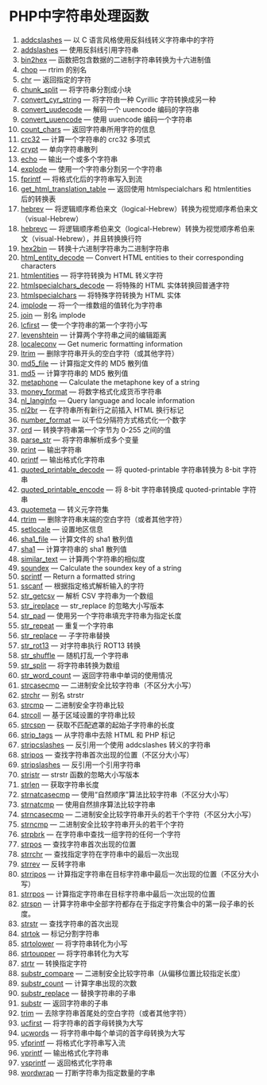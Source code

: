 # PHP中字符串处理函数

1. [addcslashes](http://php.net/manual/zh/function.addcslashes.php) — 以 C 语言风格使用反斜线转义字符串中的字符
2. [addslashes](http://php.net/manual/zh/function.addslashes.php) — 使用反斜线引用字符串
3. [bin2hex](http://php.net/manual/zh/function.bin2hex.php) — 函数把包含数据的二进制字符串转换为十六进制值
4. [chop](http://php.net/manual/zh/function.chop.php) — rtrim 的别名
5. [chr](http://php.net/manual/zh/function.chr.php) — 返回指定的字符
6. [chunk_split](http://php.net/manual/zh/function.chunk-split.php) — 将字符串分割成小块
7. [convert_cyr_string](http://php.net/manual/zh/function.convert-cyr-string.php) — 将字符由一种 Cyrillic 字符转换成另一种
8. [convert_uudecode](http://php.net/manual/zh/function.convert-uudecode.php) — 解码一个 uuencode 编码的字符串
9. [convert_uuencode](http://php.net/manual/zh/function.convert-uuencode.php) — 使用 uuencode 编码一个字符串
10. [count_chars](http://php.net/manual/zh/function.count-chars.php) — 返回字符串所用字符的信息
11. [crc32](http://php.net/manual/zh/function.crc32.php) — 计算一个字符串的 crc32 多项式
12. [crypt](http://php.net/manual/zh/function.crypt.php) — 单向字符串散列
13. [echo](http://php.net/manual/zh/function.echo.php) — 输出一个或多个字符串
14. [explode](http://php.net/manual/zh/function.explode.php) — 使用一个字符串分割另一个字符串
15. [fprintf](http://php.net/manual/zh/function.fprintf.php) — 将格式化后的字符串写入到流
16. [get_html_translation_table](http://php.net/manual/zh/function.get-html-translation-table.php) — 返回使用 htmlspecialchars 和 htmlentities 后的转换表
17. [hebrev](http://php.net/manual/zh/function.hebrev.php) — 将逻辑顺序希伯来文（logical-Hebrew）转换为视觉顺序希伯来文（visual-Hebrew）
18. [hebrevc](http://php.net/manual/zh/function.hebrevc.php) — 将逻辑顺序希伯来文（logical-Hebrew）转换为视觉顺序希伯来文（visual-Hebrew），并且转换换行符
19. [hex2bin](http://php.net/manual/zh/function.hex2bin.php) — 转换十六进制字符串为二进制字符串
20. [html_entity_decode](http://php.net/manual/zh/function.html-entity-decode.php) — Convert HTML entities to their corresponding characters
21. [htmlentities](http://php.net/manual/zh/function.htmlentities.php) — 将字符转换为 HTML 转义字符
22. [htmlspecialchars_decode](http://php.net/manual/zh/function.htmlspecialchars-decode.php) — 将特殊的 HTML 实体转换回普通字符
23. [htmlspecialchars](http://php.net/manual/zh/function.htmlspecialchars.php) — 将特殊字符转换为 HTML 实体
24. [implode](http://php.net/manual/zh/function.implode.php) — 将一个一维数组的值转化为字符串
25. [join](http://php.net/manual/zh/function.join.php) — 别名 implode
26. [lcfirst](http://php.net/manual/zh/function.lcfirst.php) — 使一个字符串的第一个字符小写
27. [levenshtein](http://php.net/manual/zh/function.levenshtein.php) — 计算两个字符串之间的编辑距离
28. [localeconv](http://php.net/manual/zh/function.localeconv.php) — Get numeric formatting information
29. [ltrim](http://php.net/manual/zh/function.ltrim.php) — 删除字符串开头的空白字符（或其他字符）
30. [md5_file](http://php.net/manual/zh/function.md5-file.php) — 计算指定文件的 MD5 散列值
31. [md5](http://php.net/manual/zh/function.md5.php) — 计算字符串的 MD5 散列值
32. [metaphone](http://php.net/manual/zh/function.metaphone.php) — Calculate the metaphone key of a string
33. [money_format](http://php.net/manual/zh/function.money-format.php) — 将数字格式化成货币字符串
34. [nl_langinfo](http://php.net/manual/zh/function.nl-langinfo.php) — Query language and locale information
35. [nl2br](http://php.net/manual/zh/function.nl2br.php) — 在字符串所有新行之前插入 HTML 换行标记
36. [number_format](http://php.net/manual/zh/function.number-format.php) — 以千位分隔符方式格式化一个数字
37. [ord](http://php.net/manual/zh/function.ord.php) — 转换字符串第一个字节为 0-255 之间的值
38. [parse_str](http://php.net/manual/zh/function.parse-str.php) — 将字符串解析成多个变量
39. [print](http://php.net/manual/zh/function.print.php) — 输出字符串
40. [printf](http://php.net/manual/zh/function.printf.php) — 输出格式化字符串
41. [quoted_printable_decode](http://php.net/manual/zh/function.quoted-printable-decode.php) — 将 quoted-printable 字符串转换为 8-bit 字符串
42. [quoted_printable_encode](http://php.net/manual/zh/function.quoted-printable-encode.php) — 将 8-bit 字符串转换成 quoted-printable 字符串
43. [quotemeta](http://php.net/manual/zh/function.quotemeta.php) — 转义元字符集
44. [rtrim](http://php.net/manual/zh/function.rtrim.php) — 删除字符串末端的空白字符（或者其他字符）
45. [setlocale](http://php.net/manual/zh/function.setlocale.php) — 设置地区信息
46. [sha1_file](http://php.net/manual/zh/function.sha1-file.php) — 计算文件的 sha1 散列值
47. [sha1](http://php.net/manual/zh/function.sha1.php) — 计算字符串的 sha1 散列值
48. [similar_text](http://php.net/manual/zh/function.similar-text.php) — 计算两个字符串的相似度
49. [soundex](http://php.net/manual/zh/function.soundex.php) — Calculate the soundex key of a string
50. [sprintf](http://php.net/manual/zh/function.sprintf.php) — Return a formatted string
51. [sscanf](http://php.net/manual/zh/function.sscanf.php) — 根据指定格式解析输入的字符
52. [str_getcsv](http://php.net/manual/zh/function.str-getcsv.php) — 解析 CSV 字符串为一个数组
53. [str_ireplace](http://php.net/manual/zh/function.str-ireplace.php) — str_replace 的忽略大小写版本
54. [str_pad](http://php.net/manual/zh/function.str-pad.php) — 使用另一个字符串填充字符串为指定长度
55. [str_repeat](http://php.net/manual/zh/function.str-repeat.php) — 重复一个字符串
56. [str_replace](http://php.net/manual/zh/function.str-replace.php) — 子字符串替换
57. [str_rot13](http://php.net/manual/zh/function.str-rot13.php) — 对字符串执行 ROT13 转换
58. [str_shuffle](http://php.net/manual/zh/function.str-shuffle.php) — 随机打乱一个字符串
59. [str_split](http://php.net/manual/zh/function.str-split.php) — 将字符串转换为数组
60. [str_word_count](http://php.net/manual/zh/function.str-word-count.php) — 返回字符串中单词的使用情况
61. [strcasecmp](http://php.net/manual/zh/function.strcasecmp.php) — 二进制安全比较字符串（不区分大小写）
62. [strchr](http://php.net/manual/zh/function.strchr.php) — 别名 strstr
63. [strcmp](http://php.net/manual/zh/function.strcmp.php) — 二进制安全字符串比较
64. [strcoll](http://php.net/manual/zh/function.strcoll.php) — 基于区域设置的字符串比较
65. [strcspn](http://php.net/manual/zh/function.strcspn.php) — 获取不匹配遮罩的起始子字符串的长度
66. [strip_tags](http://php.net/manual/zh/function.strip-tags.php) — 从字符串中去除 HTML 和 PHP 标记
67. [stripcslashes](http://php.net/manual/zh/function.stripcslashes.php) — 反引用一个使用 addcslashes 转义的字符串
68. [stripos](http://php.net/manual/zh/function.stripos.php) — 查找字符串首次出现的位置（不区分大小写）
69. [stripslashes](http://php.net/manual/zh/function.stripslashes.php) — 反引用一个引用字符串
70. [stristr](http://php.net/manual/zh/function.stristr.php) — strstr 函数的忽略大小写版本
71. [strlen](http://php.net/manual/zh/function.strlen.php) — 获取字符串长度
72. [strnatcasecmp](http://php.net/manual/zh/function.strnatcasecmp.php) — 使用“自然顺序”算法比较字符串（不区分大小写）
73. [strnatcmp](http://php.net/manual/zh/function.strnatcmp.php) — 使用自然排序算法比较字符串
74. [strncasecmp](http://php.net/manual/zh/function.strncasecmp.php) — 二进制安全比较字符串开头的若干个字符（不区分大小写）
75. [strncmp](http://php.net/manual/zh/function.strncmp.php) — 二进制安全比较字符串开头的若干个字符
76. [strpbrk](http://php.net/manual/zh/function.strpbrk.php) — 在字符串中查找一组字符的任何一个字符
77. [strpos](http://php.net/manual/zh/function.strpos.php) — 查找字符串首次出现的位置
78. [strrchr](http://php.net/manual/zh/function.strrchr.php) — 查找指定字符在字符串中的最后一次出现
79. [strrev](http://php.net/manual/zh/function.strrev.php) — 反转字符串
80. [strripos](http://php.net/manual/zh/function.strripos.php) — 计算指定字符串在目标字符串中最后一次出现的位置（不区分大小写）
81. [strrpos](http://php.net/manual/zh/function.strrpos.php) — 计算指定字符串在目标字符串中最后一次出现的位置
82. [strspn](http://php.net/manual/zh/function.strspn.php) — 计算字符串中全部字符都存在于指定字符集合中的第一段子串的长度。
83. [strstr](http://php.net/manual/zh/function.strstr.php) — 查找字符串的首次出现
84. [strtok](http://php.net/manual/zh/function.strtok.php) — 标记分割字符串
85. [strtolower](http://php.net/manual/zh/function.strtolower.php) — 将字符串转化为小写
86. [strtoupper](http://php.net/manual/zh/function.strtoupper.php) — 将字符串转化为大写
87. [strtr](http://php.net/manual/zh/function.strtr.php) — 转换指定字符
88. [substr_compare](http://php.net/manual/zh/function.substr-compare.php) — 二进制安全比较字符串（从偏移位置比较指定长度）
89. [substr_count](http://php.net/manual/zh/function.substr-count.php) — 计算字串出现的次数
90. [substr_replace](http://php.net/manual/zh/function.substr-replace.php) — 替换字符串的子串
91. [substr](http://php.net/manual/zh/function.substr.php) — 返回字符串的子串
92. [trim](http://php.net/manual/zh/function.trim.php) — 去除字符串首尾处的空白字符（或者其他字符）
93. [ucfirst](http://php.net/manual/zh/function.ucfirst.php) — 将字符串的首字母转换为大写
94. [ucwords](http://php.net/manual/zh/function.ucwords.php) — 将字符串中每个单词的首字母转换为大写
95. [vfprintf](http://php.net/manual/zh/function.vfprintf.php) — 将格式化字符串写入流
96. [vprintf](http://php.net/manual/zh/function.vprintf.php) — 输出格式化字符串
97. [vsprintf](http://php.net/manual/zh/function.vsprintf.php) — 返回格式化字符串
98. [wordwrap](http://php.net/manual/zh/function.wordwrap.php) — 打断字符串为指定数量的字串